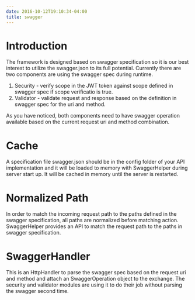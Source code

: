```yaml
---
date: 2016-10-12T19:10:34-04:00
title: swagger
---
```


# Introduction

The framework is designed based on swagger specification so it is our best interest 
to utilize the swagger.json to its full potential. Currently there are two 
components are using the swagger spec during runtime.

1. Security - verify scope in the JWT token against scope defined in swagger spec 
if scope verificatio is true.
2. Validator - validate request and response based on the definition in swagger 
spec for the uri and method.

As you have noticed, both components need to have swagger operation available 
based on the current request uri and method combination.

# Cache

A specification file swagger.json should be in the config folder of your API 
implementation and it will be loaded to memory with SwaggerHelper during server 
start up. It will be cached in memory until the server is restarted.

# Normalized Path

In order to match the incoming request path to the paths defined in the swagger 
specification, all paths are normalized before matching action. SwaggerHelper 
provides an API to match the request path to the paths in swagger specification.

# SwaggerHandler

This is an HttpHandler to parse the swagger spec based on the request uri and 
method and attach an SwaggerOperation object to the exchange. The security and 
validator modules are using it to do their job without parsing the swagger second 
time.




